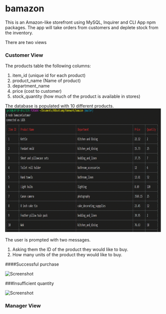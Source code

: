 # bamazon

This is an Amazon-like storefront using MySQL, Inquirer and CLI App npm packages.
The app will take orders from customers and deplete stock from the inventory.

There are two views 
### Customer View
The products table the following columns:

1. item_id (unique id for each product)
2. product_name (Name of product)
3. department_name
4. price (cost to customer)
5. stock_quantity (how much of the product is available in stores)

The database is populated with 10 different products.
<img src="images/bamazonCustomer1.gif" height="400" alt="Screenshot"/> 

The user is prompted with two messages.
1.  Asking them the ID of the product they would like to buy.
2.  How many units of the product they would like to buy.

####Successful purchase

<img src="images/bamazonCustomerPurchaseSuccess.gif" height="400" alt="Screenshot"/> 


###Insufficient quantity

<img src="images/bamazonCustomerInsufficientQuantity.gif" height="400" alt="Screenshot"/> 










### Manager View

